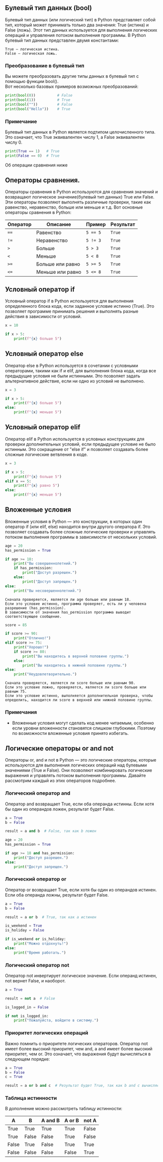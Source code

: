 ## Булевый тип данных (bool)
Булевый тип данных (или логический тип) в Python представляет собой тип, который может принимать только два значения: True (истина) и False (ложь). Этот тип данных используется для выполнения логических операций и управления потоком выполнения программы.
В Python булевый тип данных представлен двумя константами:
```text
True — логическая истина.
False — логическая ложь.
```

### Преобразование в булевый тип
Вы можете преобразовать другие типы данных в булевый тип с помощью функции bool().<br>
Вот несколько базовых примеров возможных преобразований:
```python
print(bool(0))          # False
print(bool(1))          # True
print(bool(""))         # False
print(bool("Hello"))    # True
```
### Примечание
Булевый тип данных в Python является подтипом целочисленного типа. Это означает, что True эквивалентен числу 1, а False эквивалентен числу 0.
```python
print(True == 1)   # True
print(False == 0)  # True
```
Об операции сравнения ниже


## Операторы сравнения.
Операторы сравнения в Python используются для сравнения значений и возвращают логическое значение(булевый тип данных) True или False. Эти операторы позволяют выполнять различные проверки, такие как равенство, неравенство, больше или меньше и т.д. Вот основные операторы сравнения в Python:<br>

| Оператор | Описание                          | Пример          | Результат |
|----------|-----------------------------------|-----------------|-----------|
| `==`     | Равенство                         | `5 == 5`        | `True`    |
| `!=`     | Неравенство                       | `5 != 3`        | `True`    |
| `>`      | Больше                            | `5 > 3`         | `True`    |
| `<`      | Меньше                            | `5 < 8`         | `True`    |
| `>=`     | Больше или равно                 | `5 >= 5`        | `True`    |
| `<=`     | Меньше или равно                 | `5 <= 8`        | `True`    |

## Условный оператор if
Условный оператор if в Python используется для выполнения определенного блока кода, если заданное условие истинно (True). Это позволяет программе принимать решения и выполнять разные действия в зависимости от условий.
```python
x = 10

if x > 5:
    print(f"{x} больше 5")
```

## Условный оператор else
Оператор else в Python используется в сочетании с условными операторами, такими как if и elif, для выполнения блока кода, когда все предыдущие условия не были истинными. Это позволяет задать альтернативное действие, если ни одно из условий не выполнено.

```python
x = 3

if x > 5:
    print(f"{x} больше 5")
else:
    print(f"{x} меньше 5")
```

## Условный оператор elif
Оператор elif в Python используется в условных конструкциях для проверки дополнительных условий, если предыдущее условие не было истинным. Это сокращение от "else if" и позволяет создавать более сложные логические ветвления в коде.


```python
x = 3

if x > 5:
    print(f"{x} больше 5")
elif x == 5:
    print(f"{x} равно 5")
else:
    print(f"{x} меньше 5")
```

## Вложенные условия
Вложенные условия в Python — это конструкции, в которых один оператор if (или elif, else) находится внутри другого оператора if. Это позволяет создавать более сложные логические проверки и управлять потоком выполнения программы в зависимости от нескольких условий.
```python
age = 20
has_permission = True

if age >= 18:
    print("Вы совершеннолетний.")
    if has_permission:
        print("Доступ разрешен.")
    else:
        print("Доступ запрещен.")
else:
    print("Вы несовершеннолетний.")
```

```text
Сначала проверяется, является ли age больше или равным 18.
Если это условие истинно, программа проверяет, есть ли у человека разрешение (has_permission).
В зависимости от значения has_permission программа выводит соответствующее сообщение.
```

```python
score = 85

if score >= 90:
    print("Отлично!")
elif score >= 75:
    print("Хорошо!")
    if score >= 80:
        print("Вы находитесь в верхней половине группы.")
    else:
        print("Вы находитесь в нижней половине группы.")
else:
    print("Неудовлетворительно.")
```
```text
Сначала проверяется, является ли score больше или равным 90.
Если это условие ложно, проверяется, является ли score больше или равным 75.
Если это условие истинно, выполняется дополнительная проверка, чтобы определить, находится ли score в верхней или нижней половине группы.
```

### Примечания
- Вложенные условия могут сделать код менее читаемым, особенно если уровни вложенности становятся слишком глубокими. Поэтому по возможности вложенные условия принято избегать.

## Логические операторы or and not
Операторы or, and и not в Python — это логические операторы, которые используются для выполнения логических операций над булевыми значениями (True и False). Они позволяют комбинировать логические выражения и управлять потоком выполнения программы. Давайте рассмотрим каждый из этих операторов подробнее.

### Логический оператор and
Оператор and возвращает True, если оба операнда истинны. Если хотя бы один из операндов ложен, результат будет False.
```python
a = True
b = False

result = a and b  # False, так как b ложен
```

```python
age = 20
has_permission = True

if age >= 18 and has_permission:
    print("Доступ разрешен.")
else:
    print("Доступ запрещен.")
```

### Логический оператор or
Оператор or возвращает True, если хотя бы один из операндов истинен. Если оба операнда ложны, результат будет False.

```python
a = True
b = False

result = a or b  # True, так как a истинен
```

```python
is_weekend = True
is_holiday = False

if is_weekend or is_holiday:
    print("Можно отдохнуть!")
else:
    print("Время работать.")
```

### Логический оператор not
Оператор not инвертирует логическое значение. Если операнд истинен, not вернет False, и наоборот.

```python
a = True

result = not a  # False
```

```python
is_logged_in = False

if not is_logged_in:
    print("Пожалуйста, войдите в систему.")
```

### Приоритет логических операций
Важно помнить о приоритете логических операторов. Оператор not имеет более высокий приоритет, чем and, а and имеет более высокий приоритет, чем or. Это означает, что выражения будут вычисляться в следующем порядке:
```python
a = True
b = False
c = True

result = a or b and c  # Результат будет True, так как b and c вычисляется первым
```

### Таблица истинности
В дополнение можно рассмотреть таблицу истинности:

| A     | B     | A and B | A or B | not A |
|-------|-------|---------|--------|-------|
| True  | True  | True    | True   | False |
| True  | False | False   | True   | False |
| False | True  | False   | True   | True  |
| False | False | False   | False  | True  |